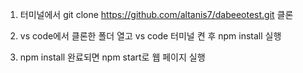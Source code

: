 

1. 터미널에서 git clone https://github.com/altanis7/dabeeotest.git 클론

2. vs code에서 클론한 폴더 열고 vs code 터미널 켠 후 npm install 실행

3. npm install 완료되면 npm start로 웹 페이지 실행
